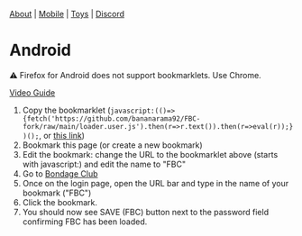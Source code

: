 [About](.) | [Mobile](mobile.html) | [Toys](toys.html) | [Discord](https://discord.gg/SHJMjEh9VH)

# Android

⚠️ Firefox for Android does not support bookmarklets. Use Chrome.

[Video Guide](static/bce-android.mp4)

1. Copy the bookmarklet (`javascript:(()=>{fetch('https://github.com/bananarama92/FBC-fork/raw/main/loader.user.js').then(r=>r.text()).then(r=>eval(r));})();`, or [this link][bookmarklet])
1. Bookmark this page (or create a new bookmark)
1. Edit the bookmark: change the URL to the bookmarklet above (starts with javascript:) and edit the name to "FBC"
1. Go to [Bondage Club](https://bondageprojects.com/club_game/)
1. Once on the login page, open the URL bar and type in the name of your bookmark ("FBC")
1. Click the bookmark.
1. You should now see SAVE (FBC) button next to the password field confirming FBC has been loaded.


[bookmarklet]: javascript:(()%3D%3E%7Bfetch('https%3A%2F%2Fgithub.com%2Fbananarama92%2FFBC-fork%2Fraw%2Fmain%2Floader.user.js').then(r%3D%3Er.text()).then(r%3D%3Eeval(r))%3B%7D)()%3B